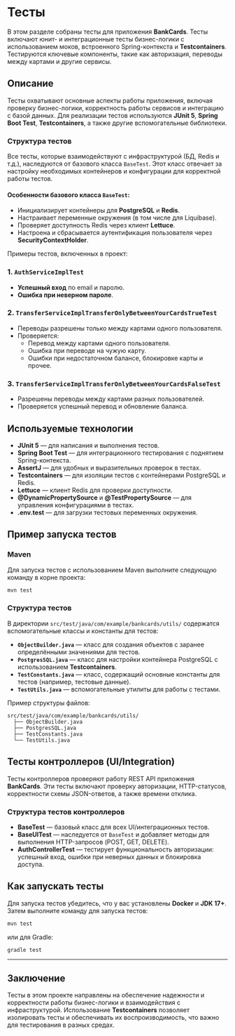 # Тесты

В этом разделе собраны тесты для приложения **BankCards**. Тесты включают юнит- и интеграционные тесты бизнес-логики с использованием моков, встроенного Spring-контекста и **Testcontainers**. Тестируются ключевые компоненты, такие как авторизация, переводы между картами и другие сервисы.

## Описание

Тесты охватывают основные аспекты работы приложения, включая проверку бизнес-логики, корректность работы сервисов и интеграцию с базой данных. Для реализации тестов используются **JUnit 5**, **Spring Boot Test**, **Testcontainers**, а также другие вспомогательные библиотеки.

### Структура тестов

Все тесты, которые взаимодействуют с инфраструктурой (БД, Redis и т.д.), наследуются от базового класса `BaseTest`. Этот класс отвечает за настройку необходимых контейнеров и конфигурации для корректной работы тестов.

#### Особенности базового класса `BaseTest`:
- Инициализирует контейнеры для **PostgreSQL** и **Redis**.
- Настраивает переменные окружения (в том числе для Liquibase).
- Проверяет доступность Redis через клиент **Lettuce**.
- Настроена и сбрасывается аутентификация пользователя через **SecurityContextHolder**.

Примеры тестов, включенных в проект:

### 1. `AuthServiceImplTest`
- **Успешный вход** по email и паролю.
- **Ошибка при неверном пароле**.

### 2. `TransferServiceImplTransferOnlyBetweenYourCardsTrueTest`
- Переводы разрешены только между картами одного пользователя.
- Проверяется:
  - Перевод между картами одного пользователя.
  - Ошибка при переводе на чужую карту.
  - Ошибки при недостаточном балансе, блокировке карты и прочее.

### 3. `TransferServiceImplTransferOnlyBetweenYourCardsFalseTest`
- Разрешены переводы между картами разных пользователей.
- Проверяется успешный перевод и обновление баланса.

## Используемые технологии

- **JUnit 5** — для написания и выполнения тестов.
- **Spring Boot Test** — для интеграционного тестирования с поднятием Spring-контекста.
- **AssertJ** — для удобных и выразительных проверок в тестах.
- **Testcontainers** — для изоляции тестов с контейнерами PostgreSQL и Redis.
- **Lettuce** — клиент Redis для проверки доступности.
- **@DynamicPropertySource** и **@TestPropertySource** — для управления конфигурациями в тестах.
- **.env.test** — для загрузки тестовых переменных окружения.

## Пример запуска тестов

### Maven
Для запуска тестов с использованием Maven выполните следующую команду в корне проекта:

```bash
mvn test
````

### Структура тестов

В директории `src/test/java/com/example/bankcards/utils/` содержатся вспомогательные классы и константы для тестов:

* **`ObjectBuilder.java`** — класс для создания объектов с заранее определёнными значениями для тестов.
* **`PostgresSQL.java`** — класс для настройки контейнера PostgreSQL с использованием **Testcontainers**.
* **`TestConstants.java`** — класс, содержащий основные константы для тестов (например, тестовые данные).
* **`TestUtils.java`** — вспомогательные утилиты для работы с тестами.

Пример структуры файлов:

```
src/test/java/com/example/bankcards/utils/
  ├── ObjectBuilder.java
  ├── PostgresSQL.java
  ├── TestConstants.java
  └── TestUtils.java
```

## Тесты контроллеров (UI/Integration)

Тесты контроллеров проверяют работу REST API приложения **BankCards**. Эти тесты включают проверку авторизации, HTTP-статусов, корректности схемы JSON-ответов, а также времени отклика.

### Структура тестов контроллеров

* **BaseTest** — базовый класс для всех UI/интеграционных тестов.
* **BaseUITest** — наследуется от `BaseTest` и добавляет методы для выполнения HTTP-запросов (POST, GET, DELETE).
* **AuthControllerTest** — тестирует функциональность авторизации: успешный вход, ошибки при неверных данных и блокировка доступа.

## Как запускать тесты

Для запуска тестов убедитесь, что у вас установлены **Docker** и **JDK 17+**. Затем выполните команду для запуска тестов:

```bash
mvn test
```

или для Gradle:

```bash
gradle test
```

---

## Заключение

Тесты в этом проекте направлены на обеспечение надежности и корректности работы бизнес-логики и взаимодействия с инфраструктурой. Использование **Testcontainers** позволяет изолировать тесты и обеспечивать их воспроизводимость, что важно для тестирования в разных средах.

```
